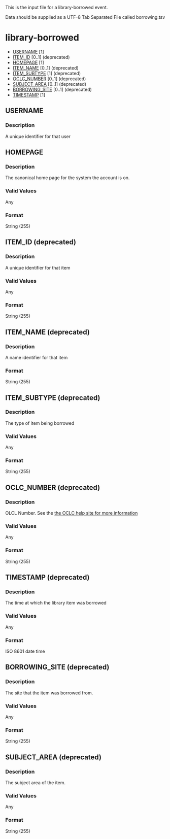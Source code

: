 This is the input file for a library-borrowed event.

Data should be supplied as a UTF-8 Tab Separated File called borrowing.tsv

# library-borrowed

* [USERNAME](#USERNAME) [1]
* [ITEM_ID](#item_id) [0..1] (deprecated)
* [HOMEPAGE](#item_id) [1]
* [ITEM_NAME](#item_name) [0..1] (deprecated)
* [ITEM_SUBTYPE](#item_subtype) [1] (deprecated)
* [OCLC_NUMBER](#oclc_number) [0..1] (deprecated)
* [SUBJECT_AREA](#subject_area) [0..1] (deprecated)
* [BORROWING_SITE](#borrowing_site) [0..1] (deprecated)
* [TIMESTAMP](#timestamp) [1]



## USERNAME 
### Description

A unique identifier for that user

## HOMEPAGE 
### Description

The canonical home page for the system the account is on.


### Valid Values
Any

### Format
String (255)

## ITEM_ID (deprecated)
### Description

A unique identifier for that item

### Valid Values
Any

### Format
String (255)


## ITEM_NAME (deprecated)
### Description

A name identifier for that item

### Format
String (255)

## ITEM_SUBTYPE (deprecated)
### Description

The type of item being borrowed

### Valid Values
Any

### Format
String (255)


## OCLC_NUMBER (deprecated)
### Description

OLCL Number. See the [the OCLC help site for more information](https://help.oclc.org/Metadata_Services/WorldShare_Collection_Manager/Choose_your_Collection_Manager_workflow/Data_sync_collections/Prepare_your_data/035_field_and_OCLC_control_numbers)


### Valid Values
Any

### Format
String (255)


## TIMESTAMP (deprecated)
### Description
The time at which the library item was borrowed

### Valid Values
Any

### Format
ISO 8601 date time

## BORROWING_SITE (deprecated)
### Description
The site that the item was borrowed from.

### Valid Values
Any

### Format
String (255)

## SUBJECT_AREA (deprecated)
### Description
The subject area of the item.

### Valid Values
Any

### Format
String (255)











